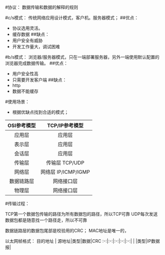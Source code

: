 #协议：
数据传输和数据的解释的规则


#c/s模式：
传统网络应用设计模式，客户机。服务器模式；
##优点：
- 协议选用灵活。
- 缓存数据
##缺点：
- 用户安全有威胁
- 开发工作量大，调试困难


#b/s模式：
浏览器/服务器模式，只在一端部署服务器，另外一端使用默认配置的浏览器完成数据传输。
##优点：
- 用户安全性高
- 只需要开发客户端
##缺点：
- http
- 数据不能缓存



#使用场景：
- 根据优缺点找到合适的模式；

OSI参考模型|TCP/IP参考模型
:-:|:-:|
应用层| 应用层
表示层|应用层
会话层| 应用层
传输层|传输层           TCP/UDP
网络层|网络层           IP/ICMP/IGMP
数据链路层| 网络接口层
物理层|  网络接口层



#传输过程：

TCP第一个数据包传输的路径为所有数据包的路径，所以TCP可靠
UDP每次发送数据包都是随意找一个路径走，所以不可靠

数据链路层的数据包尾部是校验用的CRC；
MAC地址是唯一的， 

以太网帧格式：
目的地址    | 源地址|类型|数据|CRC
:-:|:-:|:-:|:-:|:-:|
  | |类型|IP数据报|

  


